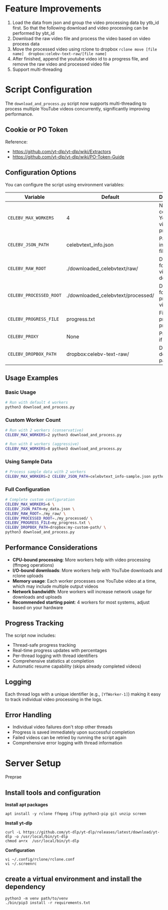 # Feature Improvements

1. Load the data from json and group the video processing data by ytb_id first. So that the following download and video processing can be performed by ybt_id
2. Download the raw video file and process the video based on video process data 
3. Move the processed video using rclone to dropbox `rclone move [file name]  dropbox:celebv-text-raw/[file name]` 
4. After finished, append the youtube video id to a progress file, and remove the raw video and processed video file 
5. Support multi-threading


# Script Configuration

The `download_and_process.py` script now supports multi-threading to process multiple YouTube videos concurrently, significantly improving performance.

## Cookie or PO Token

Reference: 

- https://github.com/yt-dlp/yt-dlp/wiki/Extractors
- https://github.com/yt-dlp/yt-dlp/wiki/PO-Token-Guide


## Configuration Options

You can configure the script using environment variables:

| Variable | Default | Description |
|----------|---------|-------------|
| `CELEBV_MAX_WORKERS` | 4 | Number of concurrent YouTube videos to process |
| `CELEBV_JSON_PATH` | celebvtext_info.json | Path to the input JSON file |
| `CELEBV_RAW_ROOT` | ./downloaded_celebvtext/raw/ | Directory for raw video downloads |
| `CELEBV_PROCESSED_ROOT` | ./downloaded_celebvtext/processed/ | Directory for processed videos |
| `CELEBV_PROGRESS_FILE` | progress.txt | File to track processing progress |
| `CELEBV_PROXY` | None | Proxy URL if needed |
| `CELEBV_DROPBOX_PATH` | dropbox:celebv-text-raw/ | Dropbox destination path |

## Usage Examples

### Basic Usage
```bash
# Run with default 4 workers
python3 download_and_process.py
```

### Custom Worker Count
```bash
# Run with 2 workers (conservative)
CELEBV_MAX_WORKERS=2 python3 download_and_process.py

# Run with 8 workers (aggressive)
CELEBV_MAX_WORKERS=8 python3 download_and_process.py
```

### Using Sample Data
```bash
# Process sample data with 2 workers
CELEBV_MAX_WORKERS=2 CELEBV_JSON_PATH=celebvtext_info-sample.json python3 download_and_process.py
```

### Full Configuration
```bash
# Complete custom configuration
CELEBV_MAX_WORKERS=6 \
CELEBV_JSON_PATH=my_data.json \
CELEBV_RAW_ROOT=./my_raw/ \
CELEBV_PROCESSED_ROOT=./my_processed/ \
CELEBV_PROGRESS_FILE=my_progress.txt \
CELEBV_DROPBOX_PATH=dropbox:my-custom-path/ \
python3 download_and_process.py
```

## Performance Considerations

- **CPU-bound processing**: More workers help with video processing (ffmpeg operations)
- **I/O-bound downloads**: More workers help with YouTube downloads and rclone uploads
- **Memory usage**: Each worker processes one YouTube video at a time, which may include multiple output videos
- **Network bandwidth**: More workers will increase network usage for downloads and uploads
- **Recommended starting point**: 4 workers for most systems, adjust based on your hardware

## Progress Tracking

The script now includes:
- Thread-safe progress tracking
- Real-time progress updates with percentages
- Per-thread logging with thread identifiers
- Comprehensive statistics at completion
- Automatic resume capability (skips already completed videos)

## Logging

Each thread logs with a unique identifier (e.g., `[YTWorker-1]`) making it easy to track individual video processing in the logs.

## Error Handling

- Individual video failures don't stop other threads
- Progress is saved immediately upon successful completion
- Failed videos can be retried by running the script again
- Comprehensive error logging with thread information

# Server Setup

Preprae

## Install tools and configuration

__Install apt packages__

```
apt install -y rclone ffmpeg iftop python3-pip git unzip screen
```

__Install yt-dlp__

```
curl -L https://github.com/yt-dlp/yt-dlp/releases/latest/download/yt-dlp -o /usr/local/bin/yt-dlp
chmod a+rx  /usr/local/bin/yt-dlp
```

__Configuration__
```
vi ~/.config/rclone/rclone.conf
vi ~/.screenrc
```

## create a virtual environment and install the dependency

```
python3 -m venv path/to/venv
./bin/pip3 install -r requirements.txt
```
